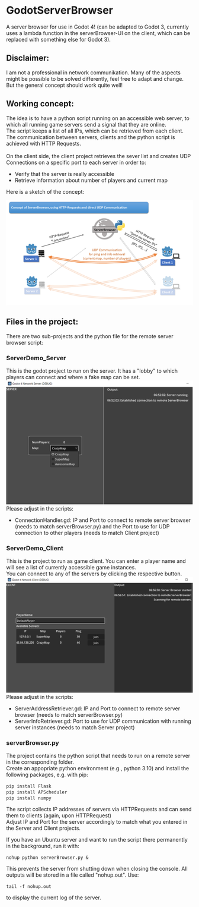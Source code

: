 # GodotServerBrowser
 A server browser for use in Godot 4!
 (can be adapted to Godot 3, currently uses a lambda function in the serverBrowser-UI on the client, which can be replaced with something else for Godot 3).

 ## Disclaimer:
I am not a professional in network communikation. Many of the aspects might be possible to be solved differently, feel free to adapt and change. But the general concept should work quite well!

## Working concept: 
The idea is to have a python script running on an accessible web server, to which all running game servers send a signal that they are online.<br>
The script keeps a list of all IPs, which can be retrieved from each client. The communication between servers, clients and the python script is achieved with HTTP Requests.<br><br>
On the client side, the client project retrieves the sever list and creates UDP Connections on a specific port to each server in order to:<br>
* Verify that the server is really accessible
* Retrieve information about number of players and current map

Here is a sketch of the concept:

![Sketch illustrating the server browser concept](serverbrowser_sketch.png)

## Files in the project:
There are two sub-projects and the python file for the remote server browser script:
### ServerDemo_Server
This is the godot project to run on the server. It has a "lobby" to which players can connect and where a fake map can be set.<br>
![Screenshot of the server](screenshot_server.png)
Please adjust in the scripts:
* ConnectionHandler.gd: IP and Port to connect to remote server browser (needs to match serverBrowser.py) and the Port to use for UDP connection to other players (needs to match Client project)

### ServerDemo_Client
This is the project to run as game client. You can enter a player name and will see a list of currently accessible game instances.<br>
You can connect to any of the servers by clicking the respective button.
![Screenshot of the client](screenshot_client.png)
Please adjust in the scripts:
* ServerAddressRetriever.gd: IP and Port to connect to remote server browser (needs to match serverBrowser.py)
* ServerInfoRetriever.gd: Port to use for UDP communication with running server instances (needs to match Server project)


### serverBrowser.py
The project contains the python script that needs to run on a remote server in the corresponding folder.<br>
Create an appopriate python environment (e.g., python 3.10) and install the following packages, e.g. with pip:
```
pip install Flask
pip install APScheduler
pip install numpy
```
The script collects IP addresses of servers via HTTPRequests and can send them to clients (again, upon HTTPRequest) <br>
Adjust IP and Port for the server accordingly to match what you entered in the Server and Client projects.

If you have an Ubuntu server and want to run the script there permanently in the background, run it with:
```
nohup python serverBrowser.py &
```
This prevents the server from shutting down when closing the console. All outputs will be stored in a file called "nohup.out". Use:
```
tail -f nohup.out
```
to display the current log of the server.